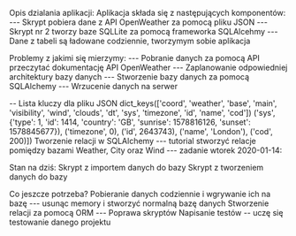 Opis dzialania aplikacji:
Aplikacja składa się z następujących komponentów:
--- Skrypt pobiera dane z API OpenWeather za pomocą pliku JSON 
--- Skrypt nr 2 tworzy baze SQLLite za pomocą frameworka SQLAlcehmy 
--- Dane z tabeli są ładowane codziennie, tworzymym sobie aplikacja

Problemy z jakimi się mierzymy:
--- Pobranie danych za pomocą API przeczytać dokumentację API OpenWeather
--- Zaplanowanie odpowiedniej architektury bazy danych
--- Stworzenie bazy danych za pomocą SQLAlchemy 
--- Wrzucenie danych na serwer 

-- Lista kluczy dla pliku JSON
dict_keys(['coord', 'weather', 'base', 'main', 'visibility', 'wind', 'clouds', 'dt', 'sys', 'timezone', 'id', 'name', 'cod'])
('sys', {'type': 1, 'id': 1414, 'country': 'GB', 'sunrise': 1578816126, 'sunset': 1578845677}), ('timezone', 0), ('id', 2643743), ('name', 'London'), ('cod', 200)])
Tworzenie relacji w SQLAlchemy --- tutorial stworzyć relacje pomiędzy bazami Weather, City oraz Wind --- zadanie wtorek 2020-01-14:

Stan na dziś:
Skrypt z importem danych do bazy 
Skrypt z tworzeniem danych do bazy 

Co jeszcze potrzeba? 
Pobieranie danych codziennie i wgrywanie ich na bazę --- usunąc memory i stworzyć normalną bazę danych 
Stworzenie relacji za pomocą ORM --- 
Poprawa skryptów 
Napisanie testów -- uczę się testowanie danego projektu 
